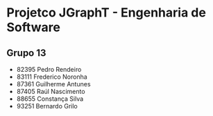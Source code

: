 # Projetco JGraphT - Engenharia de Software

## Grupo 13
- 82395 Pedro Rendeiro
- 83111 Frederico Noronha
- 87361 Guilherme Antunes
- 87405 Raúl Nascimento
- 88655 Constança Silva
- 93251 Bernardo Grilo
